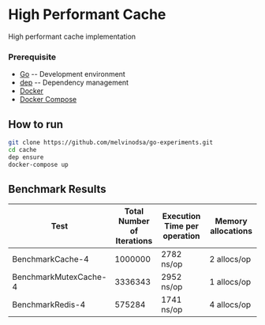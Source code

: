 # High Performant Cache

High performant cache implementation

### Prerequisite
* [Go](https://golang.org/doc/install) -- Development environment
* [dep](https://golang.github.io/dep/docs/installation.html) -- Dependency management
* [Docker](https://www.docker.com/products/docker-desktop)
* [Docker Compose](https://docs.docker.com/compose/install/)

## How to run
```sh
git clone https://github.com/melvinodsa/go-experiments.git
cd cache
dep ensure
docker-compose up
```

## Benchmark Results

Test | Total Number of Iterations | Execution Time per operation | Memory allocations
---- | -------------------------- | ---------------------------- | ------------------
BenchmarkCache-4 | 1000000 | 2782 ns/op | 2 allocs/op
BenchmarkMutexCache-4 | 3336343 | 2952 ns/op | 1 allocs/op
BenchmarkRedis-4 | 575284 | 1741 ns/op | 4 allocs/op
